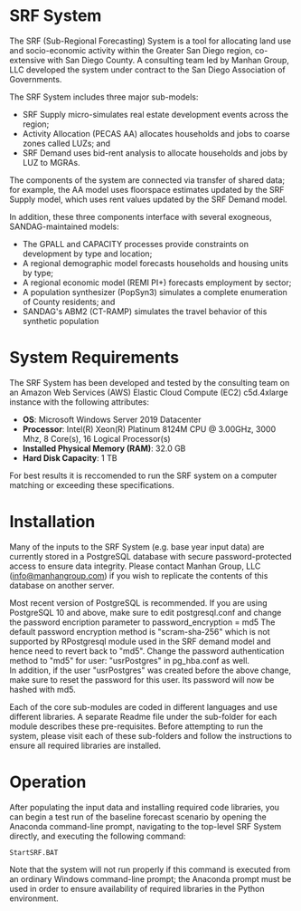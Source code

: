 # SRF System
The SRF (Sub-Regional Forecasting) System is a tool for allocating land use and socio-economic activity within the Greater San Diego region, co-extensive with San Diego County.  A consulting team led by Manhan Group, LLC developed the system under contract to the San Diego Association of Governments.

The SRF System includes three major sub-models:

* SRF Supply micro-simulates real estate development events across the region;
* Activity Allocation (PECAS AA) allocates households and jobs to coarse zones called LUZs; and
* SRF Demand uses bid-rent analysis to allocate households and jobs by LUZ to MGRAs.

The components of the system are connected via transfer of shared data; for example, the AA model uses floorspace estimates updated by the SRF Supply model, which uses rent values updated by the SRF Demand model.

In addition, these three components interface with several exogneous, SANDAG-maintained models:

* The GPALL and CAPACITY processes provide constraints on development by type and location;
* A regional demographic model forecasts households and housing units by type;
* A regional economic model (REMI PI+) forecasts employment by sector;
* A population synthesizer (PopSyn3) simulates a complete enumeration of County residents; and
* SANDAG's ABM2 (CT-RAMP) simulates the travel behavior of this synthetic population

# System Requirements
The SRF System has been developed and tested by the consulting team on an Amazon Web Services (AWS) Elastic Cloud Compute (EC2) c5d.4xlarge instance with the following attributes:

* **OS**: Microsoft Windows Server 2019 Datacenter 
* **Processor**: Intel(R) Xeon(R) Platinum 8124M CPU @ 3.00GHz, 3000 Mhz, 8 Core(s), 16 Logical Processor(s)
* **Installed Physical Memory (RAM)**:	32.0 GB
* **Hard Disk Capacity**: 1 TB

For best results it is reccomended to run the SRF system on a computer matching or exceeding these specifications.

# Installation

Many of the inputs to the SRF System (e.g. base year input data) are currently stored in a PostgreSQL database with secure password-protected access to ensure data integrity.  Please contact Manhan Group, LLC (info@manhangroup.com) if you wish to replicate the contents of this database on another server.

Most recent version of PostgreSQL is recommended. If you are using PostgreSQL 10 and above, make sure to edit postgresql.conf and change the password encription parameter to
password_encryption = md5
The default password encryption method is "scram-sha-256" which is not supported by RPostgresql module used in the SRF demand model and hence need to revert back to "md5". 
Change the password authentication method to "md5" for user: "usrPostgres"  in pg_hba.conf  as well.  
In addition, if the user "usrPostgres" was created before the above change, make sure to reset the password for this user. Its password will now be hashed with md5.

Each of the core sub-modules are coded in different languages and use different libraries.  A separate Readme file under the sub-folder for each module describes these pre-requisites.  Before attempting to run the system, please visit each of these sub-folders and follow the instructions to ensure all required libraries are installed.

# Operation

After populating the input data and installing required code libraries, you can begin a test run of the baseline forecast scenario by opening the Anaconda command-line prompt, navigating to the top-level SRF System directly, and executing the following command:

`StartSRF.BAT`

Note that the system will not run properly if this command is executed from an ordinary Windows command-line prompt; the Anaconda prompt must be used in order to ensure availability of required libraries in the Python environment.